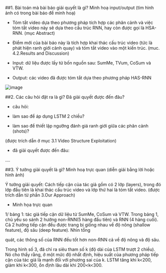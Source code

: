 ##1. Bài toán mà bài báo giải quyết là gì? Minh hoạ input/output (tìm hình ảnh có trong bài báo để minh hoạ)
- Tóm tắt video dựa theo phương pháp tích hợp các phân cảnh và việc tóm tắt video này sẽ dựa theo cấu trúc RNN, hay còn được gọi là HSA-RNN. (mục Abstract)

- Điểm mới của bài báo này là tích hợp khai thác cấu trúc video (tức là phát hiện ranh giới cảnh quay) và tóm tắt video vào một kiến trúc. (muc. 4.2.Results and Discussion)

- Input: dữ liệu được lấy từ bốn nguồn sau: SumMe, TVum, CoSum và VTW.

- Output: các video đã được tóm tắt dựa theo phương pháp HAS-RNN

![image](https://user-images.githubusercontent.com/77050017/118468305-d41d4a00-b72e-11eb-912f-6427ba6cf36b.png)

##2. Các câu hỏi đặt ra là gì? Đã giải quyết được đến đâu?
+ câu hỏi:

- làm sao để áp dụng LSTM 2 chiều?

- làm sao để thiết lập ngưỡng đánh giá ranh giới giữa các phân cảnh (shots)?

(được trích dẫn ở mục 3.1 Video Structure Exploitation)

+ đã giải quyết được đến đâu:

....

##3. Ý tưởng giải quyết là gì? Minh hoạ trực quan (diễn giải bằng lời hoặc hình ảnh)

Ý tưởng giải quyết: Cách tiếp cận của tác giả gồm có 2 lớp (layers), trong đó lớp đầu tiên là khai thác cấu trúc video và lớp thứ hai là tóm tắt video. (được trích dẫn từ phần 3.Our Approach)

- Minh họa trực quan

1/ bảng 1: tác giả tiếp cận dữ liệu từ SumMe, CoSum và VTW. Trong bảng 1, chủ yếu so sánh 2 hướng non-RNN(5 hàng đầu tiên) và RNN (4 hàng cuối). Cả 2 hướng tiếp cận đều được trang bị giống nhau về độ nông (shallow feature), độ sâu (deep feature). Nhìn tổng

quát, các thông số của RNN đều tốt hơn non-RNN cả về độ nông và độ sâu.

Trong hình số 3, đã chỉ ra siêu tham số k (độ dài của LSTM trượt 2 chiều). Nó cho thấy rằng, ở một mức độ nhất định, hiệu suất của phương pháp tiếp cận của tác giả là mạnh đối với phương sai của k. LSTM tăng khi k<200, giảm khi k<300, ổn định lâu dài khi 200<k<300.
